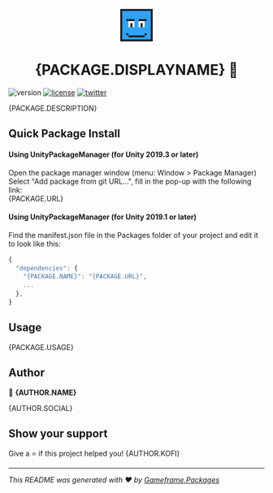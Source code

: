 <p align="center">
<img align="center" src="https://raw.githubusercontent.com/coryleach/UnityPackages/master/Documentation/GameframeFace.gif" />
</p>
<h1 align="center">{PACKAGE.DISPLAYNAME} 👋</h1>

<!-- BADGE-START -->
![version](https://img.shields.io/github/package-json/v/{GITHUB.USERNAME}/{PACKAGE.REPOSITORYNAME})
[![license](https://img.shields.io/github/license/{GITHUB.USERNAME}/{PACKAGE.REPOSITORYNAME})](https://github.com/{GITHUB.USERNAME}/{PACKAGE.REPOSITORYNAME}/blob/master/LICENSE)
[![twitter](https://img.shields.io/twitter/follow/{TWITTER.USERNAME}.svg?style=social)](https://twitter.com/{TWITTER.USERNAME})
<!-- BADGE-END -->

{PACKAGE.DESCRIPTION}

## Quick Package Install

#### Using UnityPackageManager (for Unity 2019.3 or later)
Open the package manager window (menu: Window > Package Manager)<br/>
Select "Add package from git URL...", fill in the pop-up with the following link:<br/>
{PACKAGE.URL}<br/>

#### Using UnityPackageManager (for Unity 2019.1 or later)

Find the manifest.json file in the Packages folder of your project and edit it to look like this:
```js
{
  "dependencies": {
    "{PACKAGE.NAME}": "{PACKAGE.URL}",
    ...
  },
}
```

<!-- DOC-START -->
<!--
Changes between 'DOC START' and 'DOC END' will not be modified by readme update scripts
-->

## Usage
{PACKAGE.USAGE}

<!-- DOC-END -->

## Author

👤 **{AUTHOR.NAME}**

{AUTHOR.SOCIAL}

## Show your support

Give a ⭐️ if this project helped you!
{AUTHOR.KOFI}

***
_This README was generated with ❤️ by [Gameframe.Packages](https://github.com/coryleach/unitypackages)_
